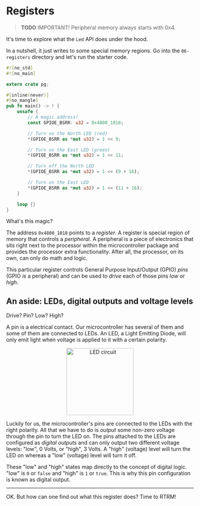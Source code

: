 # Registers

> **TODO** IMPORTANT! Peripheral memory always starts with 0x4.

It's time to explore what the `Led` API does under the hood.

In a nutshell, it just writes to some special memory regions. Go into the
`06-registers` directory and let's run the starter code.

``` rust
#![no_std]
#![no_main]

extern crate pg;

#[inline(never)]
#[no_mangle]
pub fn main() -> ! {
    unsafe {
        // A magic address!
        const GPIOE_BSRR: u32 = 0x4800_1018;

        // Turn on the North LED (red)
        *(GPIOE_BSRR as *mut u32) = 1 << 9;

        // Turn on the East LED (green)
        *(GPIOE_BSRR as *mut u32) = 1 << 11;

        // Turn off the North LED
        *(GPIOE_BSRR as *mut u32) = 1 << (9 + 16);

        // Turn on the East LED
        *(GPIOE_BSRR as *mut u32) = 1 << (11 + 16);
    }

    loop {}
}
```

What's this magic?

The address `0x4800_1018` points to a *register*. A register is special region
of memory that controls a *peripheral*. A peripheral is a piece of electronics
that sits right next to the processor within the microcontroller package and
provides the processor extra functionality. After all, the processor, on its
own, can only do math and logic.

This particular register controls General Purpose Input/Output (GPIO) *pins*
(GPIO *is* a peripheral) and can be used to *drive* each of those pins *low* or
*high*.

## An aside: LEDs, digital outputs and voltage levels

Drive? Pin? Low? High?

A pin is a electrical contact. Our microcontroller has several of them and some
of them are connected to LEDs. An LED, a Light Emitting Diode, will only emit
light when voltage is applied to it with a certain polarity.

<p align="center">
<img height=180 title="LED circuit" src="https://upload.wikimedia.org/wikipedia/commons/c/c9/LED_circuit.svg">
</p>

Luckily for us, the microcontroller's pins are connected to the LEDs with the
right polarity. All that we have to do is *output* some non-zero voltage through
the pin to turn the LED on. The pins attached to the LEDs are configured as
*digital outputs* and can only output two different voltage levels: "low", 0
Volts, or "high", 3 Volts. A "high" (voltage) level will turn the LED on whereas
a "low" (voltage) level will turn it off.

These "low" and "high" states map directly to the concept of digital logic.
"low" is `0` or `false` and "high" is `1` or `true`. This is why this pin
configuration is known as digital output.

---

OK. But how can one find out what this register does? Time to RTRM!
